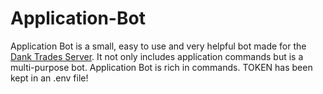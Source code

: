 # Application-Bot

Application Bot is a small, easy to use and very helpful bot made for the [Dank Trades Server](discord.gg/trades). It not only includes application commands but is a multi-purpose bot.
Application Bot is rich in commands.
TOKEN has been kept in an .env file!
